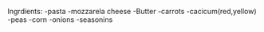 Ingrdients:
-pasta
-mozzarela cheese
-Butter
-carrots
-cacicum(red,yellow)
-peas
-corn
-onions
-seasonins